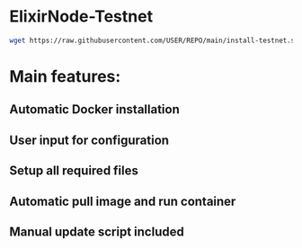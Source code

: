 # ElixirNode-Testnet

   ```bash
wget https://raw.githubusercontent.com/USER/REPO/main/install-testnet.sh && chmod +x install-testnet.sh && ./install-testnet.sh
   ```

# Main features:

## Automatic Docker installation
## User input for configuration
## Setup all required files
## Automatic pull image and run container
## Manual update script included
